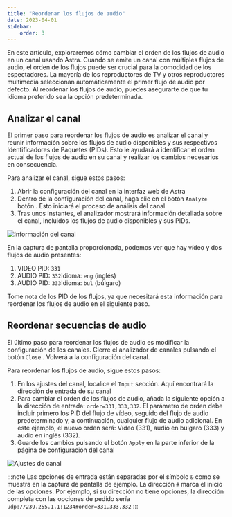 ```yaml
---
title: "Reordenar los flujos de audio"
date: 2023-04-01
sidebar:
    order: 3
---
```


En este artículo, exploraremos cómo cambiar el orden de los flujos de audio en un canal usando Astra. Cuando se emite un canal con múltiples flujos de audio, el orden de los flujos puede ser crucial para la comodidad de los espectadores. La mayoría de los reproductores de TV y otros reproductores multimedia seleccionan automáticamente el primer flujo de audio por defecto. Al reordenar los flujos de audio, puedes asegurarte de que tu idioma preferido sea la opción predeterminada.

## Analizar el canal[](https://help.cesbo.com/astra/processing/mpegts/order#analyze-channel)

El primer paso para reordenar los flujos de audio es analizar el canal y reunir información sobre los flujos de audio disponibles y sus respectivos Identificadores de Paquetes (PIDs). Esto le ayudará a identificar el orden actual de los flujos de audio en su canal y realizar los cambios necesarios en consecuencia.

Para analizar el canal, sigue estos pasos:

1. Abrir la configuración del canal en la interfaz web de Astra
2. Dentro de la configuración del canal, haga clic en el botón `Analyze` botón . Esto iniciará el proceso de análisis del canal
3. Tras unos instantes, el analizador mostrará información detallada sobre el canal, incluidos los flujos de audio disponibles y sus PIDs.

![Información del canal](https://cdn.cesbo.com/help/astra/processing/utilities/order/analyze.png)

En la captura de pantalla proporcionada, podemos ver que hay vídeo y dos flujos de audio presentes:

1. VIDEO PID: `331`
2. AUDIO PID: `332`Idioma: `eng` (inglés)
3. AUDIO PID: `333`Idioma: `bul` (búlgaro)

Tome nota de los PID de los flujos, ya que necesitará esta información para reordenar los flujos de audio en el siguiente paso.

## Reordenar secuencias de audio[](https://help.cesbo.com/astra/processing/mpegts/order#reorder-audio-streams)

El último paso para reordenar los flujos de audio es modificar la configuración de los canales. Cierre el analizador de canales pulsando el botón `Close` . Volverá a la configuración del canal.

Para reordenar los flujos de audio, sigue estos pasos:

1. En los ajustes del canal, localice el `Input` sección. Aquí encontrará la dirección de entrada de su canal
2. Para cambiar el orden de los flujos de audio, añada la siguiente opción a la dirección de entrada: `order=331,333,332`. El parámetro de orden debe incluir primero los PID del flujo de vídeo, seguido del flujo de audio predeterminado y, a continuación, cualquier flujo de audio adicional. En este ejemplo, el nuevo orden será: Vídeo (331), audio en búlgaro (333) y audio en inglés (332).
3. Guarde los cambios pulsando el botón `Apply` en la parte inferior de la página de configuración del canal

![Ajustes de canal](https://cdn.cesbo.com/help/astra/processing/utilities/order/channel-settings.png)

:::note
Las opciones de entrada están separadas por el símbolo `&` como se muestra en la captura de pantalla de ejemplo. La dirección `#` marca el inicio de las opciones. Por ejemplo, si su dirección no tiene opciones, la dirección completa con las opciones de pedido sería `udp://239.255.1.1:1234#order=331,333,332`
:::
